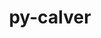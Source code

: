 ---
title: "py-calver"
layout: cache
categories: [package, develop-2023-05-21]
meta: {"versions": ["2022.6.26"], "compilers": ["gcc@=11.1.0", "gcc@=11.3.0", "gcc@=7.3.1", "gcc@=7.5.0"], "oss": ["amzn2", "ubuntu18.04", "ubuntu20.04", "ubuntu22.04"], "platforms": ["linux"], "targets": ["aarch64", "neoverse_n1", "ppc64le", "x86_64_v3"], "stacks": ["aws-isc", "aws-isc-aarch64", "data-vis-sdk", "e4s", "e4s-power", "ml-linux-x86_64-cpu", "ml-linux-x86_64-cuda", "ml-linux-x86_64-rocm", "radiuss", "root"], "num_specs": 17, "num_specs_by_stack": {"aws-isc-aarch64": 2, "root": 17, "aws-isc": 1, "radiuss": 2, "e4s-power": 3, "e4s": 4, "data-vis-sdk": 4, "ml-linux-x86_64-cpu": 1, "ml-linux-x86_64-cuda": 1, "ml-linux-x86_64-rocm": 1}}
spec_details: [{"hash": "thtaqsuqpaqnqehb6cr23xlaladhgsc2", "compiler": "gcc@=7.3.1", "versions": ["2022.6.26"], "os": "amzn2", "platform": "linux", "target": "aarch64", "variants": ["build_system=python_pip"], "stacks": ["aws-isc-aarch64", "root"], "size": "-", "tarball": "https://binaries.spack.io/develop-2023-05-21/build_cache/linux-amzn2-aarch64/gcc-7.3.1/py-calver-2022.6.26/linux-amzn2-aarch64-gcc-7.3.1-py-calver-2022.6.26-thtaqsuqpaqnqehb6cr23xlaladhgsc2.spack"}, {"hash": "hvprmnmbjingwjf6epyii7jql5cbd456", "compiler": "gcc@=7.3.1", "versions": ["2022.6.26"], "os": "amzn2", "platform": "linux", "target": "neoverse_n1", "variants": ["build_system=python_pip"], "stacks": ["aws-isc-aarch64", "root"], "size": "-", "tarball": "https://binaries.spack.io/develop-2023-05-21/build_cache/linux-amzn2-neoverse_n1/gcc-7.3.1/py-calver-2022.6.26/linux-amzn2-neoverse_n1-gcc-7.3.1-py-calver-2022.6.26-hvprmnmbjingwjf6epyii7jql5cbd456.spack"}, {"hash": "vbbct4tonkhqustt6zmovhvbtgtasz6l", "compiler": "gcc@=7.3.1", "versions": ["2022.6.26"], "os": "amzn2", "platform": "linux", "target": "x86_64_v3", "variants": ["build_system=python_pip"], "stacks": ["root", "aws-isc"], "size": "-", "tarball": "https://binaries.spack.io/develop-2023-05-21/build_cache/linux-amzn2-x86_64_v3/gcc-7.3.1/py-calver-2022.6.26/linux-amzn2-x86_64_v3-gcc-7.3.1-py-calver-2022.6.26-vbbct4tonkhqustt6zmovhvbtgtasz6l.spack"}, {"hash": "a4yyddcawbmoaeudq4qh7i7tzn76vi43", "compiler": "gcc@=7.5.0", "versions": ["2022.6.26"], "os": "ubuntu18.04", "platform": "linux", "target": "x86_64_v3", "variants": ["build_system=python_pip"], "stacks": ["radiuss", "root"], "size": "-", "tarball": "https://binaries.spack.io/develop-2023-05-21/build_cache/linux-ubuntu18.04-x86_64_v3/gcc-7.5.0/py-calver-2022.6.26/linux-ubuntu18.04-x86_64_v3-gcc-7.5.0-py-calver-2022.6.26-a4yyddcawbmoaeudq4qh7i7tzn76vi43.spack"}, {"hash": "66qvhhv6yzhzzhsgh53myty346ornsgl", "compiler": "gcc@=7.5.0", "versions": ["2022.6.26"], "os": "ubuntu18.04", "platform": "linux", "target": "x86_64_v3", "variants": ["build_system=python_pip"], "stacks": ["radiuss", "root"], "size": "-", "tarball": "https://binaries.spack.io/develop-2023-05-21/build_cache/linux-ubuntu18.04-x86_64_v3/gcc-7.5.0/py-calver-2022.6.26/linux-ubuntu18.04-x86_64_v3-gcc-7.5.0-py-calver-2022.6.26-66qvhhv6yzhzzhsgh53myty346ornsgl.spack"}, {"hash": "p5pw5axao5mjgz37aooytbuh6cvgre75", "compiler": "gcc@=11.1.0", "versions": ["2022.6.26"], "os": "ubuntu20.04", "platform": "linux", "target": "ppc64le", "variants": ["build_system=python_pip"], "stacks": ["e4s-power", "root"], "size": "-", "tarball": "https://binaries.spack.io/develop-2023-05-21/build_cache/linux-ubuntu20.04-ppc64le/gcc-11.1.0/py-calver-2022.6.26/linux-ubuntu20.04-ppc64le-gcc-11.1.0-py-calver-2022.6.26-p5pw5axao5mjgz37aooytbuh6cvgre75.spack"}, {"hash": "3x76bk7fjtqjzon7qal32yl4ms64ov7n", "compiler": "gcc@=11.1.0", "versions": ["2022.6.26"], "os": "ubuntu20.04", "platform": "linux", "target": "ppc64le", "variants": ["build_system=python_pip"], "stacks": ["e4s-power", "root"], "size": "-", "tarball": "https://binaries.spack.io/develop-2023-05-21/build_cache/linux-ubuntu20.04-ppc64le/gcc-11.1.0/py-calver-2022.6.26/linux-ubuntu20.04-ppc64le-gcc-11.1.0-py-calver-2022.6.26-3x76bk7fjtqjzon7qal32yl4ms64ov7n.spack"}, {"hash": "c76bsmmaeiff3klgz2ma5kwuharjtaiq", "compiler": "gcc@=11.1.0", "versions": ["2022.6.26"], "os": "ubuntu20.04", "platform": "linux", "target": "ppc64le", "variants": ["build_system=python_pip"], "stacks": ["e4s-power", "root"], "size": "-", "tarball": "https://binaries.spack.io/develop-2023-05-21/build_cache/linux-ubuntu20.04-ppc64le/gcc-11.1.0/py-calver-2022.6.26/linux-ubuntu20.04-ppc64le-gcc-11.1.0-py-calver-2022.6.26-c76bsmmaeiff3klgz2ma5kwuharjtaiq.spack"}, {"hash": "2yw52vo2uskg33c7prp3ybuihgzrdn7o", "compiler": "gcc@=11.1.0", "versions": ["2022.6.26"], "os": "ubuntu20.04", "platform": "linux", "target": "x86_64_v3", "variants": ["build_system=python_pip"], "stacks": ["e4s", "root"], "size": "-", "tarball": "https://binaries.spack.io/develop-2023-05-21/build_cache/linux-ubuntu20.04-x86_64_v3/gcc-11.1.0/py-calver-2022.6.26/linux-ubuntu20.04-x86_64_v3-gcc-11.1.0-py-calver-2022.6.26-2yw52vo2uskg33c7prp3ybuihgzrdn7o.spack"}, {"hash": "wsfxdgj5gzmpav4qks5qtlpbmlaxknkf", "compiler": "gcc@=11.1.0", "versions": ["2022.6.26"], "os": "ubuntu20.04", "platform": "linux", "target": "x86_64_v3", "variants": ["build_system=python_pip"], "stacks": ["root", "data-vis-sdk"], "size": "-", "tarball": "https://binaries.spack.io/develop-2023-05-21/build_cache/linux-ubuntu20.04-x86_64_v3/gcc-11.1.0/py-calver-2022.6.26/linux-ubuntu20.04-x86_64_v3-gcc-11.1.0-py-calver-2022.6.26-wsfxdgj5gzmpav4qks5qtlpbmlaxknkf.spack"}, {"hash": "xvnguyyd36wxjm6v7yjlfpob5lovobj4", "compiler": "gcc@=11.1.0", "versions": ["2022.6.26"], "os": "ubuntu20.04", "platform": "linux", "target": "x86_64_v3", "variants": ["build_system=python_pip"], "stacks": ["root", "data-vis-sdk"], "size": "-", "tarball": "https://binaries.spack.io/develop-2023-05-21/build_cache/linux-ubuntu20.04-x86_64_v3/gcc-11.1.0/py-calver-2022.6.26/linux-ubuntu20.04-x86_64_v3-gcc-11.1.0-py-calver-2022.6.26-xvnguyyd36wxjm6v7yjlfpob5lovobj4.spack"}, {"hash": "iwo5sbvwnea2sr7wfqpjb5pp7dzsj3v7", "compiler": "gcc@=11.1.0", "versions": ["2022.6.26"], "os": "ubuntu20.04", "platform": "linux", "target": "x86_64_v3", "variants": ["build_system=python_pip"], "stacks": ["e4s", "root"], "size": "-", "tarball": "https://binaries.spack.io/develop-2023-05-21/build_cache/linux-ubuntu20.04-x86_64_v3/gcc-11.1.0/py-calver-2022.6.26/linux-ubuntu20.04-x86_64_v3-gcc-11.1.0-py-calver-2022.6.26-iwo5sbvwnea2sr7wfqpjb5pp7dzsj3v7.spack"}, {"hash": "yr56zk6uygvj64vyc6ka6ujcpmjege7r", "compiler": "gcc@=11.1.0", "versions": ["2022.6.26"], "os": "ubuntu20.04", "platform": "linux", "target": "x86_64_v3", "variants": ["build_system=python_pip"], "stacks": ["root", "data-vis-sdk"], "size": "-", "tarball": "https://binaries.spack.io/develop-2023-05-21/build_cache/linux-ubuntu20.04-x86_64_v3/gcc-11.1.0/py-calver-2022.6.26/linux-ubuntu20.04-x86_64_v3-gcc-11.1.0-py-calver-2022.6.26-yr56zk6uygvj64vyc6ka6ujcpmjege7r.spack"}, {"hash": "w2kl5rhrn3kx74knagmrv54by2okhok4", "compiler": "gcc@=11.1.0", "versions": ["2022.6.26"], "os": "ubuntu20.04", "platform": "linux", "target": "x86_64_v3", "variants": ["build_system=python_pip"], "stacks": ["root", "data-vis-sdk"], "size": "-", "tarball": "https://binaries.spack.io/develop-2023-05-21/build_cache/linux-ubuntu20.04-x86_64_v3/gcc-11.1.0/py-calver-2022.6.26/linux-ubuntu20.04-x86_64_v3-gcc-11.1.0-py-calver-2022.6.26-w2kl5rhrn3kx74knagmrv54by2okhok4.spack"}, {"hash": "kvtm7jt7smzqwl5uyuniobmv57mvj3ch", "compiler": "gcc@=11.1.0", "versions": ["2022.6.26"], "os": "ubuntu20.04", "platform": "linux", "target": "x86_64_v3", "variants": ["build_system=python_pip"], "stacks": ["e4s", "root"], "size": "-", "tarball": "https://binaries.spack.io/develop-2023-05-21/build_cache/linux-ubuntu20.04-x86_64_v3/gcc-11.1.0/py-calver-2022.6.26/linux-ubuntu20.04-x86_64_v3-gcc-11.1.0-py-calver-2022.6.26-kvtm7jt7smzqwl5uyuniobmv57mvj3ch.spack"}, {"hash": "uygrqi4r54ge4o3rp5pcjye6ud6q4kzl", "compiler": "gcc@=11.1.0", "versions": ["2022.6.26"], "os": "ubuntu20.04", "platform": "linux", "target": "x86_64_v3", "variants": ["build_system=python_pip"], "stacks": ["e4s", "root"], "size": "-", "tarball": "https://binaries.spack.io/develop-2023-05-21/build_cache/linux-ubuntu20.04-x86_64_v3/gcc-11.1.0/py-calver-2022.6.26/linux-ubuntu20.04-x86_64_v3-gcc-11.1.0-py-calver-2022.6.26-uygrqi4r54ge4o3rp5pcjye6ud6q4kzl.spack"}, {"hash": "eur72hyd3z3rviazt2dpz6rp7clijuvh", "compiler": "gcc@=11.3.0", "versions": ["2022.6.26"], "os": "ubuntu22.04", "platform": "linux", "target": "x86_64_v3", "variants": ["build_system=python_pip"], "stacks": ["ml-linux-x86_64-cpu", "ml-linux-x86_64-cuda", "ml-linux-x86_64-rocm", "root"], "size": "-", "tarball": "https://binaries.spack.io/develop-2023-05-21/build_cache/linux-ubuntu22.04-x86_64_v3/gcc-11.3.0/py-calver-2022.6.26/linux-ubuntu22.04-x86_64_v3-gcc-11.3.0-py-calver-2022.6.26-eur72hyd3z3rviazt2dpz6rp7clijuvh.spack"}]
---